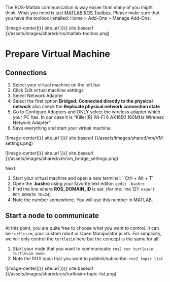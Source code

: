 The ROS-Matlab communication is way easier than many of you might think. What you need is just [MATLAB ROS Toolbox](https://www.mathworks.com/products/ros.html). Please make sure that you have the toolbox installed: Home > Add-Ons > Manage Add-Ons:

![image-center]({{ site.url }}{{ site.baseurl }}/assets/images/shared/ros/matlab-toolbox.png)

# Prepare Virtual Machine

## Connections
1. Select your virtual machine on the left bar
2. Click Edit virtual machine settings
3. Select Network Adapter
4. Select the first option **Bridged: Connected directly to the physical network** also check the **Replicate physical network connection state**
5. Go to Configure Adapters and ONLY select the wireless adapter which your PC has. In our case it is “Killer(R) Wi-Fi 6 AX1650 160MHz Wireless Network Adapter”
6. Save everything and start your virtual machine.

![image-center]({{ site.url }}{{ site.baseurl }}/assets/images/shared/vm/VM-settings.png)

![image-center]({{ site.url }}{{ site.baseurl }}/assets/images/shared/vm/vm_bridge_settings.png)

Next:
1. Start your virtual machine and open a new terminal: ``Ctrl + Alt + T`
2. Open the **.bashrc** using your favorite text editor: `gedit .bashrc`
3. Find the line where **ROS_DOMAIN_ID** is set: (for me: line 121: ``export ROS_DOMAIN_ID=24``)
4. Note the number somewhere. You will use this number in MATLAB.

## Start a node to communicate
At this point, you are quite free to choose what you want to control. It can be `turtlesim`, your custom robot or Open Manipulator joints. For simplicity, we will only control the `turtlesim` here but the concept is the same for all.

1. Start your node that you want to communicate: `ros2 run turtlesim turtlesim node`
2. Note the ROS topic that you want to publish/subscribe: `ros2 topic list`

![image-center]({{ site.url }}{{ site.baseurl }}/assets/images/shared/ros/turtlesim-topic-list.png)
